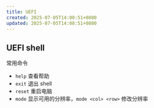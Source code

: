 ```yaml
---
title: UEFI
created: 2025-07-05T14:08:51+0800
updated: 2025-07-05T14:08:51+0800
---
```



## UEFI shell

常用命令

- `help` 查看帮助
- `exit` 退出 shell
- `reset` 重启电脑
- `mode` 显示可用的分辨率，`mode <col> <row>` 修改分辨率
